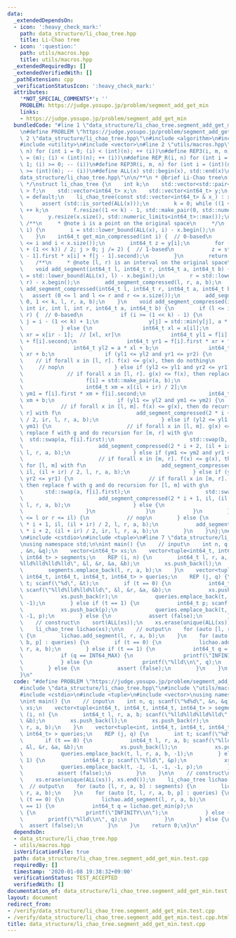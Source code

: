 ```yaml
---
data:
  _extendedDependsOn:
  - icon: ':heavy_check_mark:'
    path: data_structure/li_chao_tree.hpp
    title: Li-Chao tree
  - icon: ':question:'
    path: utils/macros.hpp
    title: utils/macros.hpp
  _extendedRequiredBy: []
  _extendedVerifiedWith: []
  _pathExtension: cpp
  _verificationStatusIcon: ':heavy_check_mark:'
  attributes:
    '*NOT_SPECIAL_COMMENTS*': ''
    PROBLEM: https://judge.yosupo.jp/problem/segment_add_get_min
    links:
    - https://judge.yosupo.jp/problem/segment_add_get_min
  bundledCode: "#line 1 \"data_structure/li_chao_tree.segment_add_get_min.test.cpp\"\
    \n#define PROBLEM \"https://judge.yosupo.jp/problem/segment_add_get_min\"\n#line\
    \ 2 \"data_structure/li_chao_tree.hpp\"\n#include <algorithm>\n#include <cassert>\n\
    #include <utility>\n#include <vector>\n#line 2 \"utils/macros.hpp\"\n#define REP(i,\
    \ n) for (int i = 0; (i) < (int)(n); ++ (i))\n#define REP3(i, m, n) for (int i\
    \ = (m); (i) < (int)(n); ++ (i))\n#define REP_R(i, n) for (int i = (int)(n) -\
    \ 1; (i) >= 0; -- (i))\n#define REP3R(i, m, n) for (int i = (int)(n) - 1; (i)\
    \ >= (int)(m); -- (i))\n#define ALL(x) std::begin(x), std::end(x)\n#line 7 \"\
    data_structure/li_chao_tree.hpp\"\n\n/**\n * @brief Li-Chao tree\n * @docs data_structure/li_chao_tree.md\n\
    \ */\nstruct li_chao_tree {\n    int k;\n    std::vector<std::pair<int64_t, int64_t>\
    \ > f;\n    std::vector<int64_t> x;\n    std::vector<int64_t> y;\n    li_chao_tree()\
    \ = default;\n    li_chao_tree(const std::vector<int64_t> & x_) : x(x_) {\n  \
    \      assert (std::is_sorted(ALL(x)));\n        k = 0; while ((1 << k) < x.size())\
    \ ++ k;\n        f.resize((1 << k) - 1, std::make_pair(0, std::numeric_limits<int64_t>::max()));\n\
    \        y.resize(x.size(), std::numeric_limits<int64_t>::max());\n    }\n   \
    \ /**\n     * @note i is a point on the original space\n     */\n    int64_t get_min(int64_t\
    \ i) {\n        i = std::lower_bound(ALL(x), i) - x.begin();\n        return get_min_compressed(i);\n\
    \    }\n    int64_t get_min_compressed(int i) {  // 0-based\n        assert (0\
    \ <= i and i < x.size());\n        int64_t z = y[i];\n        for (int j = (i\
    \ + (1 << k)) / 2; j > 0; j /= 2) {  // 1-based\n            z = std::min(z, f[j\
    \ - 1].first * x[i] + f[j - 1].second);\n        }\n        return z;\n    }\n\
    \    /**\n     * @note [l, r) is an interval on the original space\n     */\n\
    \    void add_segment(int64_t l, int64_t r, int64_t a, int64_t b) {\n        l\
    \ = std::lower_bound(ALL(x), l) - x.begin();\n        r = std::lower_bound(ALL(x),\
    \ r) - x.begin();\n        add_segment_compressed(l, r, a, b);\n    }\n    void\
    \ add_segment_compressed(int64_t l, int64_t r, int64_t a, int64_t b) {\n     \
    \   assert (0 <= l and l <= r and r <= x.size());\n        add_segment_compressed(0,\
    \ 0, 1 << k, l, r, a, b);\n    }\n    void add_segment_compressed(int i, int il,\
    \ int ir, int l, int r, int64_t a, int64_t b) {\n        if (l <= il and ir <=\
    \ r) {  // 0-based\n            if (i >= (1 << k) - 1) {\n                int\
    \ j = i - (1 << k) + 1;\n                y[j] = std::min(y[j], a * x[j] + b);\n\
    \            } else {\n                int64_t xl = x[il];\n                int64_t\
    \ xr = x[ir - 1];  // [xl, xr]\n                int64_t yl1 = f[i].first * xl\
    \ + f[i].second;\n                int64_t yr1 = f[i].first * xr + f[i].second;\n\
    \                int64_t yl2 = a * xl + b;\n                int64_t yr2 = a *\
    \ xr + b;\n                if (yl1 <= yl2 and yr1 <= yr2) {\n                \
    \    // if forall x in [l, r]. f(x) <= g(x), then do nothing\n               \
    \     // nop\n                } else if (yl2 <= yl1 and yr2 <= yr1) {\n      \
    \              // if forall x in [l, r]. g(x) <= f(x), then replace f with g\n\
    \                    f[i] = std::make_pair(a, b);\n                } else {\n\
    \                    int64_t xm = x[(il + ir) / 2];\n                    int64_t\
    \ ym1 = f[i].first * xm + f[i].second;\n                    int64_t ym2 = a *\
    \ xm + b;\n                    if (yl1 <= yl2 and ym1 <= ym2) {\n            \
    \            // if forall x in [l, m]. f(x) <= g(x), then do recursion for [m,\
    \ r] with f\n                        add_segment_compressed(2 * i + 2, (il + ir)\
    \ / 2, ir, l, r, a, b);\n                    } else if (yl2 <= yl1 and ym2 <=\
    \ ym1) {\n                        // if forall x in [l, m]. g(x) <= f(x), then\
    \ replace f with g and do recursion for [m, r] with g\n                      \
    \  std::swap(a, f[i].first);\n                        std::swap(b, f[i].second);\n\
    \                        add_segment_compressed(2 * i + 2, (il + ir) / 2, ir,\
    \ l, r, a, b);\n                    } else if (ym1 <= ym2 and yr1 <= yr2) {\n\
    \                        // if forall x in [m, r]. f(x) <= g(x), then do recursion\
    \ for [l, m] with f\n                        add_segment_compressed(2 * i + 1,\
    \ il, (il + ir) / 2, l, r, a, b);\n                    } else if (ym2 <= ym1 and\
    \ yr2 <= yr1) {\n                        // if forall x in [m, r]. g(x) <= f(x),\
    \ then replace f with g and do recursion for [l, m] with g\n                 \
    \       std::swap(a, f[i].first);\n                        std::swap(b, f[i].second);\n\
    \                        add_segment_compressed(2 * i + 1, il, (il + ir) / 2,\
    \ l, r, a, b);\n                    } else {\n                        assert (false);\n\
    \                    }\n                }\n            }\n        } else if (ir\
    \ <= l or r <= il) {\n            // nop\n        } else {\n            add_segment_compressed(2\
    \ * i + 1, il, (il + ir) / 2, l, r, a, b);\n            add_segment_compressed(2\
    \ * i + 2, (il + ir) / 2, ir, l, r, a, b);\n        }\n    }\n};\n#line 4 \"data_structure/li_chao_tree.segment_add_get_min.test.cpp\"\
    \n#include <cstdio>\n#include <tuple>\n#line 7 \"data_structure/li_chao_tree.segment_add_get_min.test.cpp\"\
    \nusing namespace std;\n\nint main() {\n    // input\n    int n, q; scanf(\"%d%d\"\
    , &n, &q);\n    vector<int64_t> xs;\n    vector<tuple<int64_t, int64_t, int64_t,\
    \ int64_t> > segments;\n    REP (i, n) {\n        int64_t l, r, a, b; scanf(\"\
    %lld%lld%lld%lld\", &l, &r, &a, &b);\n        xs.push_back(l);\n        xs.push_back(r);\n\
    \        segments.emplace_back(l, r, a, b);\n    }\n    vector<tuple<int, int64_t,\
    \ int64_t, int64_t, int64_t, int64_t> > queries;\n    REP (j, q) {\n        int\
    \ t; scanf(\"%d\", &t);\n        if (t == 0) {\n            int64_t l, r, a, b;\
    \ scanf(\"%lld%lld%lld%lld\", &l, &r, &a, &b);\n            xs.push_back(l);\n\
    \            xs.push_back(r);\n            queries.emplace_back(t, l, r, a, b,\
    \ -1);\n        } else if (t == 1) {\n            int64_t p; scanf(\"%lld\", &p);\n\
    \            xs.push_back(p);\n            queries.emplace_back(t, -1, -1, -1,\
    \ -1, p);\n        } else {\n            assert (false);\n        }\n    }\n\n\
    \    // construct\n    sort(ALL(xs));\n    xs.erase(unique(ALL(xs)), xs.end());\n\
    \    li_chao_tree lichao(xs);\n\n    // output\n    for (auto [l, r, a, b] : segments)\
    \ {\n        lichao.add_segment(l, r, a, b);\n    }\n    for (auto [t, l, r, a,\
    \ b, p] : queries) {\n        if (t == 0) {\n            lichao.add_segment(l,\
    \ r, a, b);\n        } else if (t == 1) {\n            int64_t q = lichao.get_min(p);\n\
    \            if (q == INT64_MAX) {\n                printf(\"INFINITY\\n\");\n\
    \            } else {\n                printf(\"%lld\\n\", q);\n            }\n\
    \        } else {\n            assert (false);\n        }\n    }\n    return 0;\n\
    }\n"
  code: "#define PROBLEM \"https://judge.yosupo.jp/problem/segment_add_get_min\"\n\
    #include \"data_structure/li_chao_tree.hpp\"\n#include \"utils/macros.hpp\"\n\
    #include <cstdio>\n#include <tuple>\n#include <vector>\nusing namespace std;\n\
    \nint main() {\n    // input\n    int n, q; scanf(\"%d%d\", &n, &q);\n    vector<int64_t>\
    \ xs;\n    vector<tuple<int64_t, int64_t, int64_t, int64_t> > segments;\n    REP\
    \ (i, n) {\n        int64_t l, r, a, b; scanf(\"%lld%lld%lld%lld\", &l, &r, &a,\
    \ &b);\n        xs.push_back(l);\n        xs.push_back(r);\n        segments.emplace_back(l,\
    \ r, a, b);\n    }\n    vector<tuple<int, int64_t, int64_t, int64_t, int64_t,\
    \ int64_t> > queries;\n    REP (j, q) {\n        int t; scanf(\"%d\", &t);\n \
    \       if (t == 0) {\n            int64_t l, r, a, b; scanf(\"%lld%lld%lld%lld\"\
    , &l, &r, &a, &b);\n            xs.push_back(l);\n            xs.push_back(r);\n\
    \            queries.emplace_back(t, l, r, a, b, -1);\n        } else if (t ==\
    \ 1) {\n            int64_t p; scanf(\"%lld\", &p);\n            xs.push_back(p);\n\
    \            queries.emplace_back(t, -1, -1, -1, -1, p);\n        } else {\n \
    \           assert (false);\n        }\n    }\n\n    // construct\n    sort(ALL(xs));\n\
    \    xs.erase(unique(ALL(xs)), xs.end());\n    li_chao_tree lichao(xs);\n\n  \
    \  // output\n    for (auto [l, r, a, b] : segments) {\n        lichao.add_segment(l,\
    \ r, a, b);\n    }\n    for (auto [t, l, r, a, b, p] : queries) {\n        if\
    \ (t == 0) {\n            lichao.add_segment(l, r, a, b);\n        } else if (t\
    \ == 1) {\n            int64_t q = lichao.get_min(p);\n            if (q == INT64_MAX)\
    \ {\n                printf(\"INFINITY\\n\");\n            } else {\n        \
    \        printf(\"%lld\\n\", q);\n            }\n        } else {\n          \
    \  assert (false);\n        }\n    }\n    return 0;\n}\n"
  dependsOn:
  - data_structure/li_chao_tree.hpp
  - utils/macros.hpp
  isVerificationFile: true
  path: data_structure/li_chao_tree.segment_add_get_min.test.cpp
  requiredBy: []
  timestamp: '2020-01-08 19:38:32+09:00'
  verificationStatus: TEST_ACCEPTED
  verifiedWith: []
documentation_of: data_structure/li_chao_tree.segment_add_get_min.test.cpp
layout: document
redirect_from:
- /verify/data_structure/li_chao_tree.segment_add_get_min.test.cpp
- /verify/data_structure/li_chao_tree.segment_add_get_min.test.cpp.html
title: data_structure/li_chao_tree.segment_add_get_min.test.cpp
---
```

